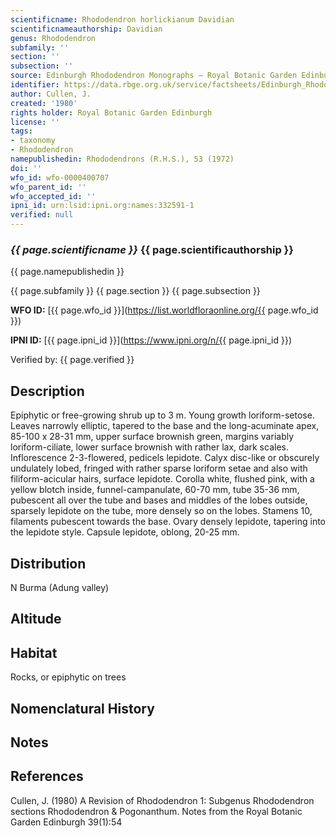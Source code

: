 ```yaml
---
scientificname: Rhododendron horlickianum Davidian
scientificnameauthorship: Davidian
genus: Rhododendron
subfamily: ''
section: ''
subsection: ''
source: Edinburgh Rhododendron Monographs – Royal Botanic Garden Edinburgh
identifier: https://data.rbge.org.uk/service/factsheets/Edinburgh_Rhododendron_Monographs.xhtml
author: Cullen, J.
created: '1980'
rights holder: Royal Botanic Garden Edinburgh
license: ''
tags:
- taxonomy
- Rhododendron
namepublishedin: Rhododendrons (R.H.S.), 53 (1972)
doi: ''
wfo_id: wfo-0000400707
wfo_parent_id: ''
wfo_accepted_id: ''
ipni_id: urn:lsid:ipni.org:names:332591-1
verified: null
---
```

### _{{ page.scientificname }}_ {{ page.scientificauthorship }}
 {{ page.namepublishedin }}

{{ page.subfamily }} {{ page.section }} {{ page.subsection }}

**WFO ID:** [{{ page.wfo_id }}](https://list.worldfloraonline.org/{{ page.wfo_id }})

**IPNI ID:** [{{ page.ipni_id }}](https://www.ipni.org/n/{{ page.ipni_id }})

Verified by: {{ page.verified }}



## Description
Epiphytic or free-growing shrub up to 3 m. Young growth loriform-setose. Leaves narrowly elliptic, tapered to the base and the long-acuminate apex, 85-100 x 28-31 mm, upper surface brownish green, margins variably loriform-ciliate, lower surface brownish with rather lax, dark scales. Inflorescence 2-3-flowered, pedicels lepidote. Calyx disc-like or obscurely undulately lobed, fringed with rather sparse loriform setae and also with filiform-acicular hairs, surface lepidote. Corolla white, flushed pink, with a yellow blotch inside, funnel-campanulate, 60-70 mm, tube 35-36 mm, pubescent all over the tube and bases and middles of the lobes outside, sparsely lepidote on the tube, more densely so on the lobes. Stamens 10, filaments pubescent towards the base. Ovary densely lepidote, tapering into the lepidote style. Capsule lepidote, oblong, 20-25 mm.

## Distribution
N Burma (Adung valley)

## Altitude


## Habitat
Rocks, or epiphytic on trees

## Nomenclatural History

                       
## Notes


## References

Cullen, J. (1980) A Revision of Rhododendron 1: Subgenus Rhododendron sections Rhododendron & Pogonanthum. Notes from the Royal Botanic Garden Edinburgh 39(1):54
